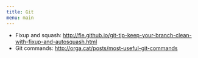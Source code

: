 ```yaml
---
title: Git
menu: main
---
```


- Fixup and squash: http://fle.github.io/git-tip-keep-your-branch-clean-with-fixup-and-autosquash.html
- Git commands: http://orga.cat/posts/most-useful-git-commands
